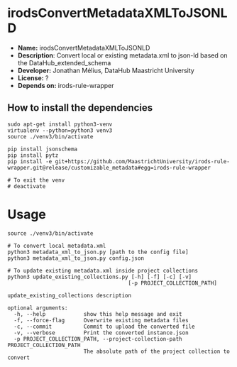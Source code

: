 # irodsConvertMetadataXMLToJSONLD

* **Name:** irodsConvertMetadataXMLToJSONLD
* **Description**: Convert local or existing metadata.xml to json-ld based on the DataHub_extended_schema
* **Developer:** Jonathan Mélius, DataHub Maastricht University
* **License:** ?
* **Depends on:** irods-rule-wrapper

## How to install the dependencies
```
sudo apt-get install python3-venv
virtualenv --python=python3 venv3
source ./venv3/bin/activate

pip install jsonschema
pip install pytz
pip install -e git+https://github.com/MaastrichtUniversity/irods-rule-wrapper.git@release/customizable_metadata#egg=irods-rule-wrapper

# To exit the venv
# deactivate
```

# Usage
```
source ./venv3/bin/activate

# To convert local metadata.xml
python3 metadata_xml_to_json.py [path to the config file]
python3 metadata_xml_to_json.py config.json 

# To update existing metadata.xml inside project collections
python3 update_existing_collections.py [-h] [-f] [-c] [-v]
                                      [-p PROJECT_COLLECTION_PATH]

update_existing_collections description

optional arguments:
  -h, --help            show this help message and exit
  -f, --force-flag      Overwrite existing metadata files
  -c, --commit          Commit to upload the converted file
  -v, --verbose         Print the converted instance.json
  -p PROJECT_COLLECTION_PATH, --project-collection-path PROJECT_COLLECTION_PATH
                        The absolute path of the project collection to convert
```
